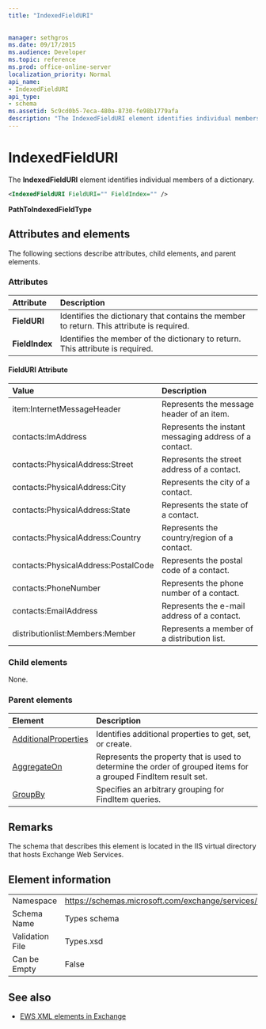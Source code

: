 ```yaml
---
title: "IndexedFieldURI"
 
 
manager: sethgros
ms.date: 09/17/2015
ms.audience: Developer
ms.topic: reference
ms.prod: office-online-server
localization_priority: Normal
api_name:
- IndexedFieldURI
api_type:
- schema
ms.assetid: 5c9cd0b5-7eca-480a-8730-fe98b1779afa
description: "The IndexedFieldURI element identifies individual members of a dictionary."
---
```


# IndexedFieldURI

The **IndexedFieldURI** element identifies individual members of a dictionary. 
  
```xml
<IndexedFieldURI FieldURI="" FieldIndex="" />
```

 **PathToIndexedFieldType**
## Attributes and elements

The following sections describe attributes, child elements, and parent elements.
  
### Attributes

|**Attribute**|**Description**|
|:-----|:-----|
|**FieldURI** <br/> |Identifies the dictionary that contains the member to return. This attribute is required.  <br/> |
|**FieldIndex** <br/> |Identifies the member of the dictionary to return. This attribute is required.  <br/> |
   
#### FieldURI Attribute

|**Value**|**Description**|
|:-----|:-----|
|item:InternetMessageHeader  <br/> |Represents the message header of an item.  <br/> |
|contacts:ImAddress  <br/> |Represents the instant messaging address of a contact.  <br/> |
|contacts:PhysicalAddress:Street  <br/> |Represents the street address of a contact.  <br/> |
|contacts:PhysicalAddress:City  <br/> |Represents the city of a contact.  <br/> |
|contacts:PhysicalAddress:State  <br/> |Represents the state of a contact.  <br/> |
|contacts:PhysicalAddress:Country  <br/> |Represents the country/region of a contact.  <br/> |
|contacts:PhysicalAddress:PostalCode  <br/> |Represents the postal code of a contact.  <br/> |
|contacts:PhoneNumber  <br/> |Represents the phone number of a contact.  <br/> |
|contacts:EmailAddress  <br/> |Represents the e-mail address of a contact.  <br/> |
|distributionlist:Members:Member  <br/> |Represents a member of a distribution list.  <br/> |
   
### Child elements

None.
  
### Parent elements

|**Element**|**Description**|
|:-----|:-----|
|[AdditionalProperties](additionalproperties.md) <br/> |Identifies additional properties to get, set, or create.  <br/> |
|[AggregateOn](aggregateon.md) <br/> |Represents the property that is used to determine the order of grouped items for a grouped FindItem result set.  <br/> |
|[GroupBy](groupby.md) <br/> |Specifies an arbitrary grouping for FindItem queries.  <br/> |
   
## Remarks

The schema that describes this element is located in the IIS virtual directory that hosts Exchange Web Services.
  
## Element information

|||
|:-----|:-----|
|Namespace  <br/> |https://schemas.microsoft.com/exchange/services/2006/types  <br/> |
|Schema Name  <br/> |Types schema  <br/> |
|Validation File  <br/> |Types.xsd  <br/> |
|Can be Empty  <br/> |False  <br/> |
   
## See also



- [EWS XML elements in Exchange](ews-xml-elements-in-exchange.md)

